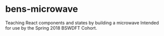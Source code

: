 # bens-microwave

Teaching React components and states by building a microwave
Intended for use by the Spring 2018 BSWDFT Cohort.
